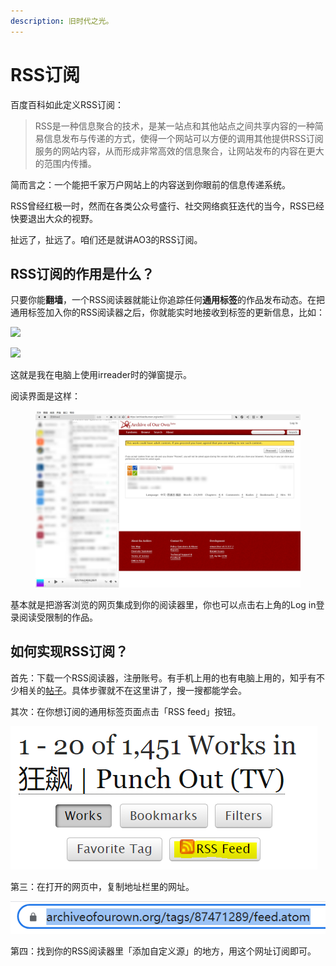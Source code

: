```yaml
---
description: 旧时代之光。
---
```


# RSS订阅

百度百科如此定义RSS订阅：

> RSS是一种信息聚合的技术，是某一站点和其他站点之间共享内容的一种简易信息发布与传递的方式，使得一个网站可以方便的调用其他提供RSS订阅服务的网站内容，从而形成非常高效的信息聚合，让网站发布的内容在更大的范围内传播。

简而言之：一个能把千家万户网站上的内容送到你眼前的信息传递系统。

RSS曾经红极一时，然而在各类公众号盛行、社交网络疯狂迭代的当今，RSS已经快要退出大众的视野。

扯远了，扯远了。咱们还是就讲AO3的RSS订阅。

## RSS订阅的作用是什么？

只要你能**翻墙**，一个RSS阅读器就能让你追踪任何**通用标签**的作品发布动态。在把通用标签加入你的RSS阅读器之后，你就能实时地接收到标签的更新信息，比如：

![](../.gitbook/assets/MTXX\_MH20230315\_190900545.jpg)

![](../.gitbook/assets/MTXX\_MH20230315\_190724458.jpg)

这就是我在电脑上使用irreader时的弹窗提示。

阅读界面是这样：

<figure><img src="../.gitbook/assets/MTXX_MH20230315_192501682.jpg" alt=""><figcaption></figcaption></figure>

基本就是把游客浏览的网页集成到你的阅读器里，你也可以点击右上角的Log in登录阅读受限制的作品。

## 如何实现RSS订阅？

首先：下载一个RSS阅读器，注册账号。有手机上用的也有电脑上用的，知乎有不少相关的[帖子](https://www.zhihu.com/topic/19551894/hot)。具体步骤就不在这里讲了，搜一搜都能学会。

其次：在你想订阅的通用标签页面点击「RSS feed」按钮。

![](<../.gitbook/assets/image (1).png>)

第三：在打开的网页中，复制地址栏里的网址。

![](../.gitbook/assets/image.png)

第四：找到你的RSS阅读器里「添加自定义源」的地方，用这个网址订阅即可。
